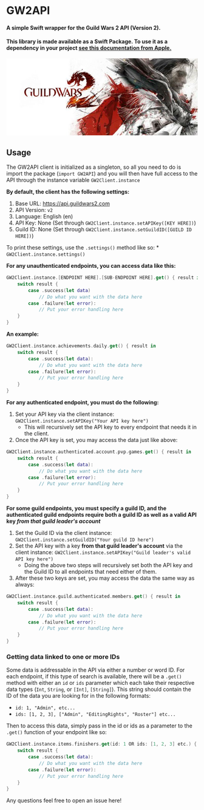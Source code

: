 # GW2API

#### A simple Swift wrapper for the Guild Wars 2 API (Version 2).

#### This library is made available as a Swift Package. To use it as a dependency in your project [see this documentation from Apple.](https://developer.apple.com/documentation/xcode/adding_package_dependencies_to_your_app)

![Guild Wars 2 Banner](guildwars2banner.jpg)

## Usage

The GW2API client is initialized as a singleton, so all you need to do is import the package (`import GW2API`) and you will then have full access to the API through the instance variable `GW2Client.instance`

**By default, the client has the following settings:**
1. Base URL: https://api.guildwars2.com
1. API Version: `v2`
1. Language: English (en)
1. API Key: None (Set through `GW2Client.instance.setAPIKey([KEY HERE])`)
1. Guild ID: None (Set through `GW2Client.instance.setGuildID([GUILD ID HERE])`)

To print these settings, use the `.settings()` method like so:
    * `GW2Client.instance.settings()`

**For any unauthenticated endpoints, you can access data like this:**
```swift
GW2Client.instance.[ENDPOINT HERE].[SUB-ENDPOINT HERE].get() { result in
    switch result {
        case .success(let data)
            // Do what you want with the data here
        case .failure(let error):
            // Put your error handling here
    }
}
```

**An example:**
```swift
GW2Client.instance.achievements.daily.get() { result in
    switch result {
        case .success(let data):
            // Do what you want with the data here
        case .failure(let error):
            // Put your error handling here
    }
}
```

**For any authenticated endpoint, you must do the following:**
1. Set your API key via the client instance: `GW2Client.instance.setAPIKey("Your API key here")`
    * This will recursively set the API key to every endpoint that needs it in the client.
1. Once the API key is set, you may access the data just like above:
```swift
GW2Client.instance.authenticated.account.pvp.games.get() { result in
    switch result {
        case .success(let data):
            // Do what you want with the data here
        case .failure(let error):
            // Put your error handling here
    }
}
```

**For some guild endpoints, you must specify a guild ID, and the authenticated guild endpoints require both a guild ID as well as a valid API key _from that guild leader's account_**
1. Set the Guild ID via the client instance: `GW2Client.instance.setGuildID("Your guild ID here")`
1. Set the API key with a key **from that guild leader's account** via the client instance: `GW2Client.instance.setAPIKey("Guild leader's valid API key here")`
    * Doing the above two steps will recursively set both the API key and the Guild ID to all endpoints that need either of them.
1. After these two keys are set,  you may access the data the same way as always:
```swift
GW2Client.instance.guild.authenticated.members.get() { result in
    switch result {
        case .success(let data):
            // Do what you want with the data here
        case .failure(let error):
            // Put your error handling here
    }
}
```

### Getting data linked to one or more IDs

Some data is addressable in the API via either a number or word ID. For each endpoint, if this type of search is available, there will be a `.get()` method with either an `id` or `ids` parameter which each take their respective data types (`Int`, `String`, or `[Int]`, `[String]`). This string should contain the ID of the data you are looking for in the following formats:

* `id: 1, "Admin", etc...`
* `ids: [1, 2, 3], ["Admin", "EditingRights", "Roster"] etc...`

Then to access this data, simply pass in the id or ids as a parameter to the `.get()` function of your endpoint like so:
```swift
GW2Client.instance.items.finishers.get(id: 1 OR ids: [1, 2, 3] etc.) { result in
    switch result {
        case .success(let data):
            // Do what you want with the data here
        case .failure(let error):
            // Put your error handling here
    }
}
```
Any questions feel free to open an issue here!

